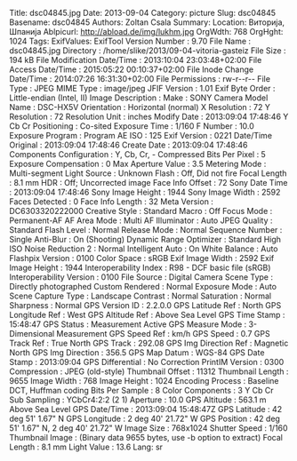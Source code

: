 Title: dsc04845.jpg
Date: 2013-09-04
Category: picture
Slug: dsc04845
Basename: dsc04845
Authors: Zoltan Csala
Summary:
Location: Виторија, Шпанија
Ablpicurl: http://abload.de/img/lukhm.jpg
OrgWdth: 768
OrgHght: 1024
Tags:
ExifValues: ExifTool Version Number : 9.70
            File Name : dsc04845.jpg
            Directory : /home/slike/2013/09-04-vitoria-gasteiz
            File Size : 194 kB
            File Modification Date/Time : 2013:10:04 23:03:48+02:00
            File Access Date/Time : 2015:05:22 00:10:37+02:00
            File Inode Change Date/Time : 2014:07:26 16:31:30+02:00
            File Permissions : rw-r--r--
            File Type : JPEG
            MIME Type : image/jpeg
            JFIF Version : 1.01
            Exif Byte Order : Little-endian (Intel, II)
            Image Description :
            Make : SONY
            Camera Model Name : DSC-HX5V
            Orientation : Horizontal (normal)
            X Resolution : 72
            Y Resolution : 72
            Resolution Unit : inches
            Modify Date : 2013:09:04 17:48:46
            Y Cb Cr Positioning : Co-sited
            Exposure Time : 1/160
            F Number : 10.0
            Exposure Program : Program AE
            ISO : 125
            Exif Version : 0221
            Date/Time Original : 2013:09:04 17:48:46
            Create Date : 2013:09:04 17:48:46
            Components Configuration : Y, Cb, Cr, -
            Compressed Bits Per Pixel : 5
            Exposure Compensation : 0
            Max Aperture Value : 3.5
            Metering Mode : Multi-segment
            Light Source : Unknown
            Flash : Off, Did not fire
            Focal Length : 8.1 mm
            HDR : Off; Uncorrected image
            Face Info Offset : 72
            Sony Date Time : 2013:09:04 17:48:46
            Sony Image Height : 1944
            Sony Image Width : 2592
            Faces Detected : 0
            Face Info Length : 32
            Meta Version : DC6303320222000
            Creative Style : Standard
            Macro : Off
            Focus Mode : Permanent-AF
            AF Area Mode : Multi
            AF Illuminator : Auto
            JPEG Quality : Standard
            Flash Level : Normal
            Release Mode : Normal
            Sequence Number : Single
            Anti-Blur : On (Shooting)
            Dynamic Range Optimizer : Standard
            High ISO Noise Reduction 2 : Normal
            Intelligent Auto : On
            White Balance : Auto
            Flashpix Version : 0100
            Color Space : sRGB
            Exif Image Width : 2592
            Exif Image Height : 1944
            Interoperability Index : R98 - DCF basic file (sRGB)
            Interoperability Version : 0100
            File Source : Digital Camera
            Scene Type : Directly photographed
            Custom Rendered : Normal
            Exposure Mode : Auto
            Scene Capture Type : Landscape
            Contrast : Normal
            Saturation : Normal
            Sharpness : Normal
            GPS Version ID : 2.2.0.0
            GPS Latitude Ref : North
            GPS Longitude Ref : West
            GPS Altitude Ref : Above Sea Level
            GPS Time Stamp : 15:48:47
            GPS Status : Measurement Active
            GPS Measure Mode : 3-Dimensional Measurement
            GPS Speed Ref : km/h
            GPS Speed : 0.7
            GPS Track Ref : True North
            GPS Track : 292.08
            GPS Img Direction Ref : Magnetic North
            GPS Img Direction : 356.5
            GPS Map Datum : WGS-84
            GPS Date Stamp : 2013:09:04
            GPS Differential : No Correction
            PrintIM Version : 0300
            Compression : JPEG (old-style)
            Thumbnail Offset : 11312
            Thumbnail Length : 9655
            Image Width : 768
            Image Height : 1024
            Encoding Process : Baseline DCT, Huffman coding
            Bits Per Sample : 8
            Color Components : 3
            Y Cb Cr Sub Sampling : YCbCr4:2:2 (2 1)
            Aperture : 10.0
            GPS Altitude : 563.1 m Above Sea Level
            GPS Date/Time : 2013:09:04 15:48:47Z
            GPS Latitude : 42 deg 51' 1.67" N
            GPS Longitude : 2 deg 40' 21.72" W
            GPS Position : 42 deg 51' 1.67" N, 2 deg 40' 21.72" W
            Image Size : 768x1024
            Shutter Speed : 1/160
            Thumbnail Image : (Binary data 9655 bytes, use -b option to extract)
            Focal Length : 8.1 mm
            Light Value : 13.6
Lang: sr

